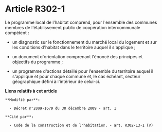 # Article R302-1

Le programme local de l'habitat comprend, pour l'ensemble des communes membres de l'établissement public de coopération
intercommunale compétent :

- un diagnostic sur le fonctionnement du marché local du logement et sur les conditions d'habitat dans le territoire auquel
il s'applique ;

- un document d'orientation comprenant l'énoncé des principes et objectifs du programme ;

- un programme d'actions détaillé pour l'ensemble du territoire auquel il s'applique et pour chaque commune et, le cas
échéant, secteur géographique défini à l'intérieur de celui-ci.

**Liens relatifs à cet article**

	**Modifié par**:

	  - Décret n°2009-1679 du 30 décembre 2009 - art. 1

	**Cité par**:

	  - Code de la construction et de l'habitation. - art. R302-13-1 (V)
